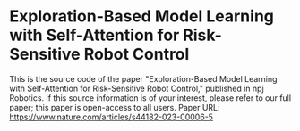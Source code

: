 # Exploration-Based Model Learning with Self-Attention for Risk-Sensitive Robot Control
This is the source code of the paper "Exploration-Based Model Learning with Self-Attention for Risk-Sensitive Robot Control," published in npj Robotics.
If this source information is of your interest, please refer to our full paper; this paper is open-access to all users.
Paper URL: https://www.nature.com/articles/s44182-023-00006-5
